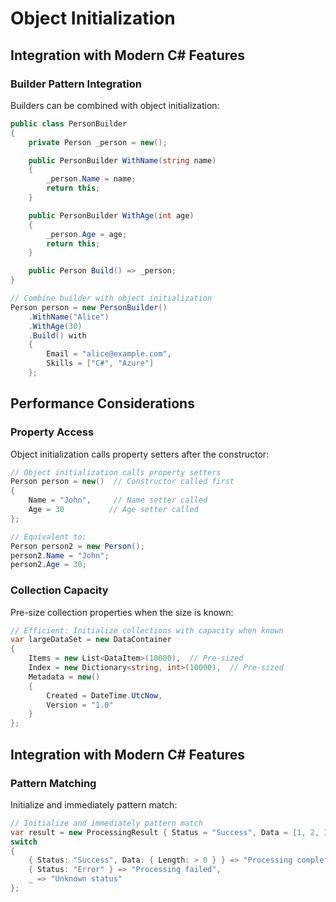 # Object Initialization
## Integration with Modern C# Features
### Builder Pattern Integration

Builders can be combined with object initialization:

```csharp
public class PersonBuilder
{
    private Person _person = new();

    public PersonBuilder WithName(string name)
    {
        _person.Name = name;
        return this;
    }

    public PersonBuilder WithAge(int age)
    {
        _person.Age = age;
        return this;
    }

    public Person Build() => _person;
}

// Combine builder with object initialization
Person person = new PersonBuilder()
    .WithName("Alice")
    .WithAge(30)
    .Build() with
    {
        Email = "alice@example.com",
        Skills = ["C#", "Azure"]
    };
```

## Performance Considerations

### Property Access

Object initialization calls property setters after the constructor:

```csharp
// Object initialization calls property setters
Person person = new()  // Constructor called first
{
    Name = "John",     // Name setter called
    Age = 30          // Age setter called
};

// Equivalent to:
Person person2 = new Person();
person2.Name = "John";
person2.Age = 30;
```

### Collection Capacity

Pre-size collection properties when the size is known:

```csharp
// Efficient: Initialize collections with capacity when known
var largeDataSet = new DataContainer
{
    Items = new List<DataItem>(10000),  // Pre-sized
    Index = new Dictionary<string, int>(10000),  // Pre-sized
    Metadata = new()
    {
        Created = DateTime.UtcNow,
        Version = "1.0"
    }
};
```

## Integration with Modern C# Features

### Pattern Matching

Initialize and immediately pattern match:

```csharp
// Initialize and immediately pattern match
var result = new ProcessingResult { Status = "Success", Data = [1, 2, 3] }
switch
{
    { Status: "Success", Data: { Length: > 0 } } => "Processing completed successfully",
    { Status: "Error" } => "Processing failed",
    _ => "Unknown status"
};
```
